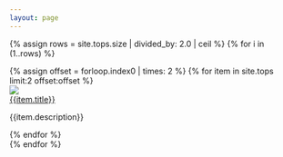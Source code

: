 ```yaml
---
layout: page
---
```


{% assign rows = site.tops.size | divided_by: 2.0 | ceil %}
{% for i in (1..rows) %}
  <div class="row">
  {% assign offset = forloop.index0 | times: 2 %}
  {% for item in site.tops limit:2 offset:offset %}
    <div class="col s12 m6">
      <div class="card">
        <div class="card-image">
          <img src="{{item.image}}">
        </div>
        <div class="card-content">
          <span class="card-title grey-text text-darken-4"><a href="{{site.url}}{{item.url}}">{{item.title}}</a></span>
          <p>{{item.description}}</p>
        </div>
      </div>
    </div>
  {% endfor %}
  </div>
{% endfor %}
